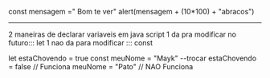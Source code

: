  const mensagem =" Bom te ver"
alert(mensagem + (10*100) + "abracos")
 
 ------------------------
2 maneiras de declarar variaveis em java script
1 da pra modificar no futuro::: let
1 nao da para modificar ::: const

let estaChovendo = true
const meuNome = "Mayk"
--trocar
estaChovendo = false // Funciona
meuNome = "Pato" // NAO Funciona
